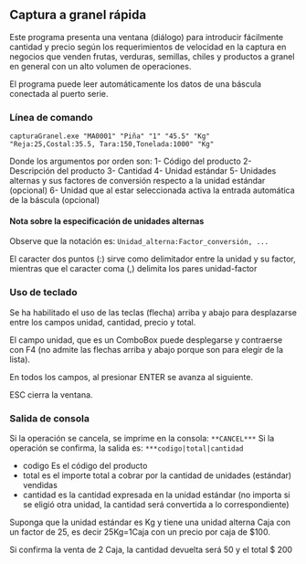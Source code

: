## Captura a granel rápida

Este programa presenta una ventana (diálogo) para introducir fácilmente cantidad y precio según los requerimientos de velocidad en la captura 
en negocios que venden frutas, verduras, semillas, chiles y productos a granel en general con un alto volumen de operaciones.

El programa puede leer automáticamente los datos de una báscula conectada al puerto serie.

### Línea de comando
```
capturaGranel.exe "MA0001" "Piña" "1" "45.5" "Kg" "Reja:25,Costal:35.5, Tara:150,Tonelada:1000" "Kg"
```
Donde los argumentos por orden son:
 1- Código del producto
 2- Descripción del producto
 3- Cantidad
 4- Unidad estándar
 5- Unidades alternas y sus factores de conversión respecto a la unidad estándar (opcional)
 6- Unidad que al estar seleccionada activa la entrada automática de la báscula (opcional)
 
#### Nota sobre la especificación de unidades alternas
 
Observe que la notación es: ```Unidad_alterna:Factor_conversión, ...```

El caracter dos puntos (:) sirve como delimitador entre la unidad y su factor, mientras que el caracter coma (,) delimita los pares unidad-factor 

### Uso de teclado

Se ha habilitado el uso de las teclas (flecha) arriba y abajo para desplazarse entre los campos unidad, cantidad, precio y total.

El campo unidad, que es un ComboBox puede desplegarse y contraerse con F4 (no admite las flechas arriba y abajo porque son para elegir de la lista).

En todos los campos, al presionar ENTER se avanza al siguiente.

ESC cierra la ventana.

### Salida de consola

Si la operación se cancela, se imprime en la consola: ```**CANCEL***```
Si la operación se confirma, la salida es: ```***codigo|total|cantidad```

- codigo Es el código del producto
- total es el importe total a cobrar por la cantidad de unidades (estándar) vendidas 
- cantidad es la cantidad expresada en la unidad estándar (no importa si se eligió otra unidad, la cantidad será convertida a lo correspondiente)

Suponga que la unidad estándar es Kg y tiene una unidad alterna Caja con un factor de 25, es decir 25Kg=1Caja con un precio por caja de $100. 

Si confirma la venta de 2 Caja, la cantidad devuelta será 50 y el total $ 200


